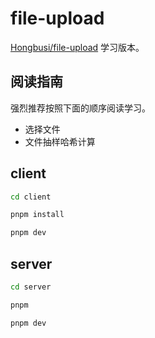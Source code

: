 # file-upload

[Hongbusi/file-upload](https://github.com/Hongbusi/file-upload) 学习版本。

## 阅读指南

强烈推荐按照下面的顺序阅读学习。

- 选择文件
- 文件抽样哈希计算

## client

``` bash
cd client

pnpm install

pnpm dev
```

## server

``` bash
cd server

pnpm

pnpm dev
```
